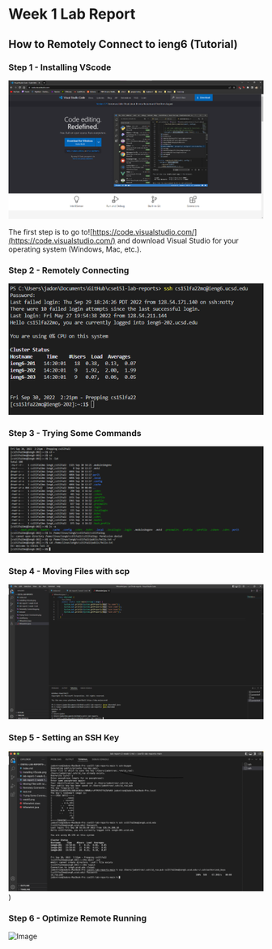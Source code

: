 # Week 1 Lab Report
## How to Remotely Connect to ieng6 (Tutorial)

### Step 1 - Installing VScode
![Image](Installing%20VScode.png)

The first step is to go to![https://code.visualstudio.com/](https://code.visualstudio.com/) and download Visual Studio for your operating system (Windows, Mac, etc.).


### Step 2 - Remotely Connecting
![Image](Remotely%20Connecting.png)


### Step 3 - Trying Some Commands
![Image](Trying%20Some%20Commands.png)


### Step 4 - Moving Files with scp
![Image](Moving%20Files%20with%20scp.png)


### Step 5 - Setting an SSH Key
![Image](SSH%20Keys.png))   


### Step 6 - Optimize Remote Running
![Image]()